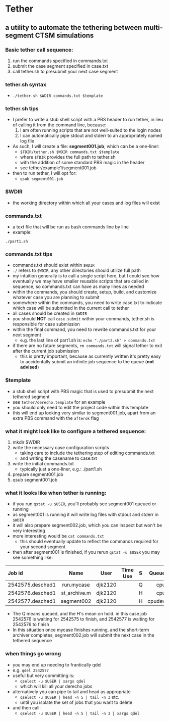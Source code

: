 # Tether
## a utility to automate the tethering between multi-segment CTSM simulations

### Basic tether call sequence:
1. run the commands specified in commands.txt
2. submit the case segment specified in case.txt
3. call tether.sh to presubmit your next case segment

### tether.sh syntax
 - ```./tether.sh $WDIR commands.txt $template```

### tether.sh tips
 - I prefer to write a stub shell script with a PBS header to run tether, in lieu of calling it from the command line, because:
    1. I am often running scripts that are not well-suited to the login nodes
    2. I can automatically pipe stdout and stderr to an appropriately named log file
 - As such, I will create a file: **segment001.job**, which can be a one-liner:
    - ```$TDIR/tether.sh $WDIR commands.txt $template```
    - where ```$TDIR``` provides the full path to tether.sh
    - with the addition of some standard PBS magic in the header
    - see tether/example1/segment001.job
 - then to run tether, I will opt for:
    - ```qsub segment001.job```
  
### $WDIR
 - the working directory within which all your cases and log files will exist

### commands.txt
 - a text file that will be run as bash commands line by line
 - example:
```
./part1.sh
```

### commands.txt tips
 - commands.txt should exist within ```$WDIR```
 - ```./``` refers to ```$WDIR```, any other directories should utilize full path
 - my intuition generally is to call a single script here, but I could see how eventually we may have smaller reusable scripts that are called in sequence, so commands.txt can have as many lines as needed
 - within the commands, you should create, setup, build, and customize whatever case you are planning to submit
 - somewhere within the commands, you need to write case.txt to indicate which case will be submitted in the current call to tether
 - all cases should be created in ```$WDIR```
 - you should **NOT** call ```case.submit``` within your commands, tether.sh is responsible for case submission
 - within the final command, you need to rewrite commands.txt for your next segment
    - e.g. the last line of part1.sh is: ```echo "./part2.sh" > commands.txt```
 - if there are no future segments, ```rm commands.txt``` will signal tether to exit after the current job submission
    - this is pretty important, because as currently written it's pretty easy to accidentally submit an infinite job sequence to the queue (**not advised**)

### $template
 - a stub shell script with PBS magic that is used to presubmit the next tethered segment
 - see ```tether/derecho.template``` for an example
 - you should only need to edit the project code within this template
 - this will end up looking very similar to segment001.job, apart from an extra PBS command with the ```afterok``` flag

### what it might look like to configure a tethered sequence:
 1. mkdir $WDIR
 2. write the necessary case configuration scripts
     - taking care to include the tethering step of editing commands.txt
     - and writing the casename to case.txt
 3. write the initial commands.txt
     - typically just a one-liner, e.g.: ./part1.sh
 4. prepare segment001.job
 5. qsub segment001.job

### what it looks like when tether is running:
 - if you run ```qstat -u $USER```, you'll probably see segment001 queued or running
 - as segment001 is running it will write log files with stdout and stderr in ```$WDIR```
 - it will also prepare segment002.job, which you can inspect but won't be very interesting
 - more interesting would be ```cat commands.txt```
    - this should eventually update to reflect the commands required for your second segment
 - then after segment001 is finished, if you rerun ```qstat -u $USER``` you may see something like:

                                      
| Job id   | Name     | User     | Time Use | S | Queue
| :------- | :------: | :------: | :------: |:------: |-------: |
| 2542575.desched1 | run.mycase | djk2120  | | Q | cpu
| 2542576.desched1 | st_archive.m | djk2120  | | H | cpu
| 2542577.desched1 | segment002 | djk2120  | | H | cpudev

 - The Q means queued, and the H's mean on hold. in this case job 2542576 is waiting for 2542575 to finish, and 2542577 is waiting for 2542576 to finish
 - In this situation once mycase finishes running, and the short-term archiver completes, segment002.job will submit the next case in the tethered sequence

### when things go wrong
 - you may end up needing to frantically qdel
 - e.g. ```qdel 2542577```
 - useful but very committing is:
     - ```qselect -u $USER | xargs qdel```
     - which will kill all your derecho jobs
 - alternatively you can pipe to tail and head as appropriate
     - ```qselect -u $USER | head -n 5 | tail -n 3``` etc.
     - until you isolate the set of jobs that you want to delete
 - and then call:
     - ```qselect -u $USER | head -n 5 | tail -n 3 | xargs qdel```

